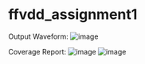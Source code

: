 # ffvdd_assignment1
Output Waveform:
![image](https://github.com/Samarth-SD/ffvdd_assignment1/assets/97584579/b296b724-352c-4f03-ae93-67b900bce23e)


Coverage Report:
![image](https://github.com/Samarth-SD/ffvdd_assignment1/assets/97584579/a9ff5048-701a-4f72-a424-197de6652155)
![image](https://github.com/Samarth-SD/ffvdd_assignment1/assets/97584579/f9dcfbd5-5909-4e17-9a50-b47ec095f4d6)
